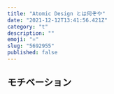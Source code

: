 ```yaml
---
title: "Atomic Design とは何ぞや"
date: "2021-12-12T13:41:56.421Z"
category: "t"
description: ""
emoji: "⚛️"
slug: "5692955"
published: false
---
```


## モチベーション
